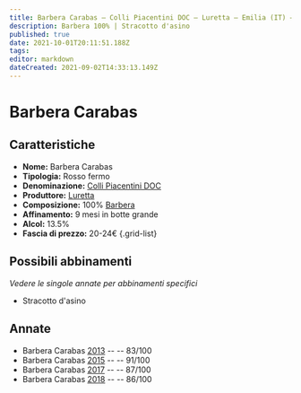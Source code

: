 ```yaml
---
title: Barbera Carabas – Colli Piacentini DOC – Luretta – Emilia (IT) – 20-24€ – 2★-5★
description: Barbera 100% | Stracotto d'asino
published: true
date: 2021-10-01T20:11:51.188Z
tags: 
editor: markdown
dateCreated: 2021-09-02T14:33:13.149Z
---
```


# Barbera Carabas

## Caratteristiche
- **Nome:** Barbera Carabas
- **Tipologia:** Rosso fermo
- **Denominazione:** [Colli Piacentini DOC](/denominazioni/Italia/Emilia/DOC-Colli-Piacentini)
- **Produttore:** [Luretta](/produttori/Italia/Emilia/Luretta) 
- **Composizione:** 100% [Barbera](/vitigni/Italia/barbera)
- **Affinamento:** 9 mesi in botte grande
- **Alcol:** 13.5%
- **Fascia di prezzo:** 20-24€
{.grid-list}

## Possibili abbinamenti
*Vedere le singole annate per abbinamenti specifici*

- Stracotto d'asino


## Annate
- Barbera Carabas [2013](/vini/Italia/Emilia/Luretta/Barbera-Carabas/2013) -- <span class="star-2"></span> -- 83/100
- Barbera Carabas [2015](/vini/Italia/Emilia/Luretta/Barbera-Carabas/2015) -- <span class="star-5"></span> -- 91/100
- Barbera Carabas [2017](/vini/Italia/Emilia/Luretta/Barbera-Carabas/2017) -- <span class="star-3"></span> -- 87/100
- Barbera Carabas [2018](/vini/Italia/Emilia/Luretta/Barbera-Carabas/2018) -- <span class="star-3"></span> -- 86/100



